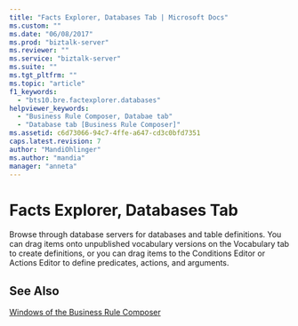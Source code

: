 ```yaml
---
title: "Facts Explorer, Databases Tab | Microsoft Docs"
ms.custom: ""
ms.date: "06/08/2017"
ms.prod: "biztalk-server"
ms.reviewer: ""
ms.service: "biztalk-server"
ms.suite: ""
ms.tgt_pltfrm: ""
ms.topic: "article"
f1_keywords: 
  - "bts10.bre.factexplorer.databases"
helpviewer_keywords: 
  - "Business Rule Composer, Databae tab"
  - "Database tab [Business Rule Composer]"
ms.assetid: c6d73066-94c7-4ffe-a647-cd3c0bfd7351
caps.latest.revision: 7
author: "MandiOhlinger"
ms.author: "mandia"
manager: "anneta"
---
```

# Facts Explorer, Databases Tab
Browse through database servers for databases and table definitions. You can drag items onto unpublished vocabulary versions on the Vocabulary tab to create definitions, or you can drag items to the Conditions Editor or Actions Editor to define predicates, actions, and arguments.  
  
## See Also  
 [Windows of the Business Rule Composer](../core/windows-of-the-business-rule-composer.md)